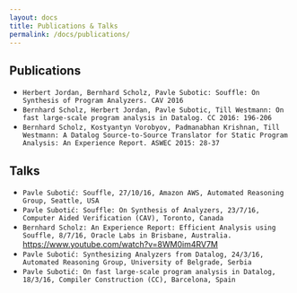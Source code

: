 ```yaml
---
layout: docs
title: Publications & Talks
permalink: /docs/publications/
---
```

## Publications
 *  `Herbert Jordan, Bernhard Scholz, Pavle Subotic: Souffle: On Synthesis of Program Analyzers. CAV 2016`
 * `Bernhard Scholz, Herbert Jordan, Pavle Subotic, Till Westmann: On fast large-scale program analysis in Datalog. CC 2016: 196-206`
 * `Bernhard Scholz, Kostyantyn Vorobyov, Padmanabhan Krishnan, Till Westmann: A Datalog Source-to-Source Translator for Static Program Analysis: An Experience Report. ASWEC 2015: 28-37`

## Talks
 * `Pavle Subotić: Souffle, 27/10/16, Amazon AWS, Automated Reasoning Group, Seattle, USA`
 * `Pavle Subotić: Souffle: On Synthesis of Analyzers, 23/7/16, Computer Aided Verification (CAV), Toronto, Canada`
 * `Bernhard Scholz: An Experience Report: Efficient Analysis using Souffle, 8/7/16, Oracle Labs in Brisbane, Australia.`
https://www.youtube.com/watch?v=8WM0im4RV7M
 * `Pavle Subotić: Synthesizing Analyzers from Datalog, 24/3/16, Automated Reasoning Group, University of Belgrade, Serbia`
 * `Pavle Subotić: On fast large-scale program analysis in Datalog, 18/3/16, Compiler Construction (CC), Barcelona, Spain`

